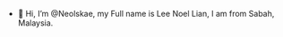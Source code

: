 - 👋 Hi, I’m @Neolskae, my Full name is Lee Noel Lian, I am from Sabah, Malaysia.


<!---
Neolskae/Neolskae is a ✨ special ✨ repository because its `README.md` (this file) appears on your GitHub profile.
You can click the Preview link to take a look at your changes.
--->
